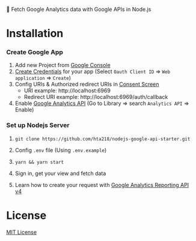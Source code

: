 🚠  Fetch Google Analytics data with Google APIs in Node.js

# Installation
### Create Google App
1. Add new Project from [Google Console](https://console.developers.google.com/)
2. [Create Credentials](https://console.developers.google.com/apis/credentials) for your app (Select `Oauth Client ID` => `Web application` => `Create`)
3. Config URIs & Authorized redirect URIs in [Consent Screen](https://console.cloud.google.com/apis/credentials/consent)
    * URI example: http://localhost:6969
    * Redirect URI example: http://localhost:6969/auth/callback
4. Enable [Google Analytics API](https://console.developers.google.com/apis/api/analytics.googleapis.com/overview) (Go to Library => search `Analytics API` => Enable)

### Set up Nodejs Server
1. `git clone https://github.com/hta218/nodejs-google-api-starter.git`

2. Config `.env` file (Using `.env.example`)

3. `yarn && yarn start`

4. Sign in, get your view and fetch data

5. Learn how to create your request with [Google Analytics Reporting API v4](https://developers.google.com/analytics/devguides/reporting/core/v4/basics)

# License
[MIT License](https://opensource.org/licenses/MIT)
